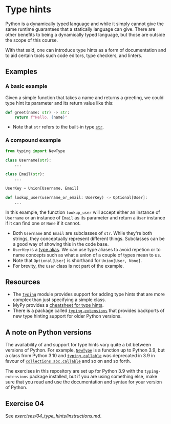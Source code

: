 # Type hints

Python is a dynamically typed language and while it simply cannot give the same runtime guarantees that a statically language can give. There are other benefits to being a dynamically typed language, but those are outside the scope of this course.

With that said, one can introduce type hints as a form of documentation and to aid certain tools such code editors, type checkers, and linters.

## Examples

### A basic example

Given a simple function that takes a name and returns a greeting, we could type hint its parameter and its return value like this:

```python
def greet(name: str) -> str:
    return f"Hello, {name}"
```

* Note that `str` refers to the built-in type [`str`]().

### A compound example

```python
from typing import NewType

class Username(str):
    ...

class Email(str):
    ...

UserKey = Union[Username, Email]

def lookup_user(username_or_email: UserKey) -> Optional[User]:
    ...
```

In this example, the function `lookup_user` will accept either an instance of `Username` or an instance of `Email` as its parameter and return a `User` instance if it can find one or `None` if it cannot.

* Both `Username` and `Email` are subclasses of `str`. While they're both strings, they conceptually represent different things. Subclasses can be a good way of showing this in the code base.
* `UserKey` is a [type alias](https://peps.python.org/pep-0484/#type-aliases). We can use type aliases to avoid repetion or to name concepts such as what a union of a couple of types mean to us.
* Note that `Optional[User]` is shorthand for `Union[User, None]`.
* For brevity, the `User` class is not part of the example.

## Resources

* The [`typing`](https://docs.python.org/3.9/library/typing.html#module-typing) module provides support for adding type hints that are more complex than just specifying a simple class.
* MyPy provides a [cheatsheet for type hints](https://mypy.readthedocs.io/en/stable/cheat_sheet_py3.html).
* There is a package called [`typing-extensions`](https://pypi.org/project/typing-extensions) that provides backports of new type hinting support for older Python versions.

## A note on Python versions

The availability of and support for type hints vary quite a bit between versions of Python. For example, [`NewType`](https://docs.python.org/3.13/library/typing.html#newtype) is a function up to Python 3.9, but a class from Python 3.10 and [`typing.callable`](https://docs.python.org/3.13/library/typing.html#typing.Callable) was deprecated in 3.9 in favour of [`collections.abc.callable`](https://docs.python.org/3.13/library/collections.abc.html#collections.abc.Callable) and so on and so forth.

The exercises in this repository are set up for Python 3.9 with the `typing-extensions` package installed, but if you are using something else, make sure that you read and use the documentation and syntax for your version of Python.

## Exercise 04

See _exercises/04_type_hints/instructions.md_.
